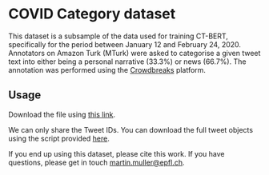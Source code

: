 # COVID Category dataset

This dataset is a subsample of the data used for training CT-BERT, specifically for the period between January 12 and February 24, 2020. Annotators on Amazon Turk (MTurk) were asked to categorise a given tweet text into
either being a personal narrative (33.3%) or news (66.7%). The annotation was performed using the [Crowdbreaks](crowdbreaks.org) platform.

## Usage
Download the file using [this link](https://raw.githubusercontent.com/digitalepidemiologylab/covid-twitter-bert/master/datasets/covid_category/covid_category.csv). 

We can only share the Tweet IDs. You can download the full tweet objects using the script provided [here](https://github.com/digitalepidemiologylab/crowdbreaks-paper).

If you end up using this dataset, please cite this work. If you have questions, please get in touch martin.muller@epfl.ch.
